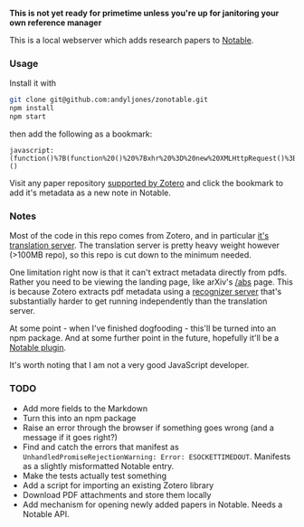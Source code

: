 **This is not yet ready for primetime unless you're up for janitoring your own reference manager**

This is a local webserver which adds research papers to [Notable](https://github.com/notable/notable). 

### Usage
Install it with

```bash
git clone git@github.com:andyljones/zonotable.git
npm install
npm start
```
then add the following as a bookmark:
```
javascript:(function()%7B(function%20()%20%7Bxhr%20%3D%20new%20XMLHttpRequest()%3Bxhr.open('POST'%2C%20encodeURI('http%3A%2F%2F127.0.0.1%3A1969%2Fnotable'))%3Bxhr.send(document.location.href)%3B%7D())%7D)()
```
Visit any paper repository [supported by Zotero](https://github.com/zotero/translators) and click the bookmark to add it's metadata as a new note in Notable.

### Notes
Most of the code in this repo comes from Zotero, and in particular [it's translation server](https://github.com/zotero/translation-server). The translation server is pretty heavy weight however (>100MB repo), so this repo is cut down to the minimum needed.

One limitation right now is that it can't extract metadata directly from pdfs. Rather you need to be viewing the landing page, like arXiv's [/abs](https://arxiv.org/abs/1707.06347) page. This is because Zotero extracts pdf metadata using a [recognizer server](https://github.com/zotero/recognizer-server) that's substantially harder to get running independently than the translation server.

At some point - when I've finished dogfooding - this'll be turned into an npm package. And at some further point in the future, hopefully it'll be a [Notable plugin](https://github.com/notable/notable/issues/128).

It's worth noting that I am not a very good JavaScript developer.

### TODO
* Add more fields to the Markdown
* Turn this into an npm package
* Raise an error through the browser if something goes wrong (and a message if it goes right?)
* Find and catch the errors that manifest as `UnhandledPromiseRejectionWarning: Error: ESOCKETTIMEDOUT`. Manifests as a slightly misformatted Notable entry.
* Make the tests actually test something
* Add a script for importing an existing Zotero library
* Download PDF attachments and store them locally
* Add mechanism for opening newly added papers in Notable. Needs a Notable API.